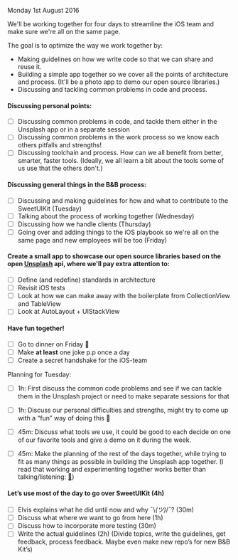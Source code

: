 Monday 1st August 2016

We'll be working together for four days to streamline the iOS team and make sure we're all on the same page.

The goal is to optimize the way we work together by:
- Making guidelines on how we write code so that we can share and reuse it.
- Building a simple app together so we cover all the points of architecture and process. (It'll be a photo app to demo our open source libraries.)
- Discussing and tackling common problems in code and process.

#### Discussing personal points:
- [ ]  Discussing common problems in code, and tackle them either in the Unsplash app or in a separate session
- [ ] Discussing common problems in the work process so we know each others pitfalls and strengths!
- [ ] Discussing toolchain and process. How can we all benefit from better, smarter, faster tools. (Ideally, we all learn a bit about the tools some of us use that the others don't.)

#### Discussing general things in the B&B process:
- [ ] Discussing and making guidelines for how and what to contribute to the SweetUIKit (Tuesday)
- [ ] Talking about the process of working together (Wednesday)
- [ ] Discussing how we handle clients (Thursday)
- [ ] Going over and adding things to the iOS playbook so we're all on the same page and new employees will be too (Friday)

#### Create a small app to showcase our open source libraries based on the open [Unsplash](https://unsplash.com/) api, where we'll pay extra attention to:
- [ ] Define (and redefine) standards in architecture
- [ ] Revisit iOS tests
- [ ] Look at how we can make away with the boilerplate from CollectionView and TableView
- [ ] Look at AutoLayout + UIStackView

#### Have fun together!
- [ ] Go to dinner on Friday 🎉
- [ ] Make __at least__ one joke p.p once a day
- [ ] Create a secret handshake for the iOS-team

Planning for Tuesday:
- [ ] 1h: First discuss the common code problems and see if we can tackle them in the Unsplash project or need to make separate sessions for that  

- [ ] 1h: Discuss our personal difficulties and strengths, might try to come up with a “fun” way of doing this 🤔

- [ ] 45m: Discuss what tools we use, it could be good to each decide on one of our favorite tools and give a demo on it during the week.

- [ ] 45m: Make the planning of the rest of the days together, while trying to fit as many things as possible in building the Unsplash app together. (I read that working and experimenting together works better than talking/listening: [👀](https://medium.com/@swiftalps/the-concept-behind-the-swift-alps-5b07e04c7ed1#.ign9fbb9o))

#### Let’s use most of the day to go over SweetUIKit (4h)
- [ ] Elvis explains what he did until now and why  ¯\\_(ツ)_/¯? (30m)
- [ ] Discuss what where we want to go from here (1h)
- [ ] Discuss how to incorporate more testing (30m)
- [ ] Write the actual guidelines (2h) (Divide topics, write the guidelines, get feedback, process feedback. Maybe even make new repo’s for new B&B Kit’s)
